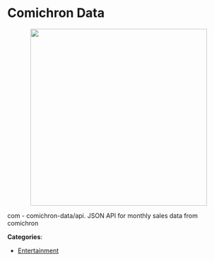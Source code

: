 # Comichron Data
<p align="center">
    <img width="400" src="https://raw.githubusercontent.com/apis-list/apis-list/apis/comichron-data/logo_256x256.png" />
</p>

com - comichron-data/api. JSON API for monthly sales data from comichron



**Categories**:

- [Entertainment](https://github.com/apis-list/apis-list#entertainment)



